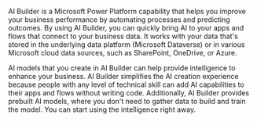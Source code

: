 AI Builder is a Microsoft Power Platform capability that helps you improve your business performance by automating processes and predicting outcomes. By using AI Builder, you can quickly bring AI to your apps and flows that connect to your business data. It works with your data that's stored in the underlying data platform (Microsoft Dataverse) or in various Microsoft cloud data sources, such as SharePoint, OneDrive, or Azure.

AI models that you create in AI Builder can help provide intelligence to enhance your business. AI Builder simplifies the AI creation experience because people with any level of technical skill can add AI capabilities to their apps and flows without writing code. Additionally, AI Builder provides prebuilt AI models, where you don't need to gather data to build and train the model. You can start using the intelligence right away.
